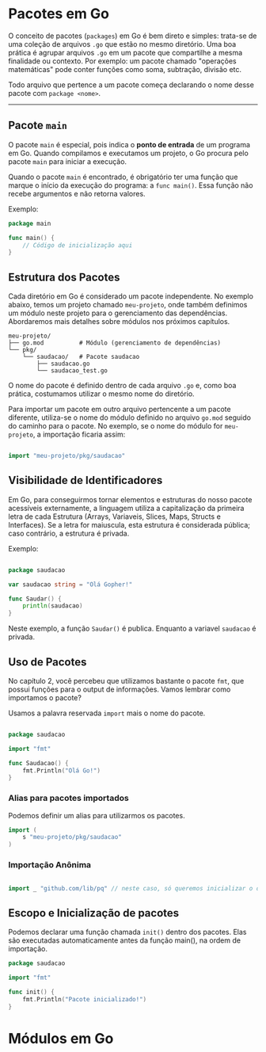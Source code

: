 # Pacotes em Go  

O conceito de pacotes (`packages`) em Go é bem direto e simples: trata-se de uma coleção de arquivos `.go` que estão no mesmo diretório. Uma boa prática é agrupar arquivos `.go` em um pacote que compartilhe a mesma finalidade ou contexto. Por exemplo: um pacote chamado "operações matemáticas" pode conter funções como soma, subtração, divisão etc.  

Todo arquivo que pertence a um pacote começa declarando o nome desse pacote com `package <nome>`.

---

## Pacote `main`  

O pacote `main` é especial, pois indica o **ponto de entrada** de um programa em Go. Quando compilamos e executamos um projeto, o Go procura pelo pacote `main` para iniciar a execução.  

Quando o pacote `main` é encontrado, é obrigatório ter uma função que marque o início da execução do programa: a `func main()`. Essa função não recebe argumentos e não retorna valores.  

Exemplo:
```go
package main  

func main() {  
    // Código de inicialização aqui  
}
```
## Estrutura dos Pacotes

Cada diretório em Go é considerado um pacote independente. No exemplo abaixo, temos um projeto chamado `meu-projeto`, onde também definimos um módulo neste projeto para o gerenciamento das dependências. Abordaremos mais detalhes sobre módulos nos próximos capítulos.

```text
meu-projeto/
├── go.mod          # Módulo (gerenciamento de dependências)
└── pkg/
    └── saudacao/   # Pacote saudacao
        ├── saudacao.go
        └── saudacao_test.go
```

O nome do pacote é definido dentro de cada arquivo `.go` e, como boa prática, costumamos utilizar o mesmo nome do diretório.

Para importar um pacote em outro arquivo pertencente a um pacote diferente, utiliza-se o nome do módulo definido no arquivo `go.mod` seguido do caminho para o pacote. No exemplo, se o nome do módulo for `meu-projeto`, a importação ficaria assim:

```go

import "meu-projeto/pkg/saudacao"

```

## Visibilidade de Identificadores

Em Go, para conseguirmos tornar elementos e estruturas do nosso pacote acessíveis externamente, a linguagem utiliza a capitalização da primeira letra de cada Estrutura (Arrays, Variaveis, Slices, Maps, Structs e Interfaces). Se a letra for maiuscula, esta estrutura é considerada pública; caso contrário, a estrutura é privada.

Exemplo:

```go

package saudacao

var saudacao string = "Olá Gopher!"

func Saudar() {
    println(saudacao)
}

```
Neste exemplo, a função `Saudar()` é publica. Enquanto a variavel `saudacao` é privada.

## Uso de Pacotes

No capítulo 2, você percebeu que utilizamos bastante o pacote `fmt`, que possui funções para o output de informações. Vamos lembrar como importamos o pacote?

Usamos a palavra reservada `import` mais o nome do pacote.

```Go

package saudacao

import "fmt"

func Saudacao() {
    fmt.Println("Olá Go!")
}

```

### Alias para pacotes importados

Podemos definir um alias para utilizarmos os pacotes.

```Go
import (
    s "meu-projeto/pkg/saudacao"
)
```

### Importação Anônima

```Go

import _ "github.com/lib/pq" // neste caso, só queremos inicializar o driver do postgreSQL

```

## Escopo e Inicialização de pacotes

Podemos declarar uma função chamada `init()` dentro dos pacotes. Elas são executadas automaticamente antes da função main(), na ordem de importação.

```Go
package saudacao

import "fmt"

func init() {
    fmt.Println("Pacote inicializado!")
}
```

# Módulos em Go

